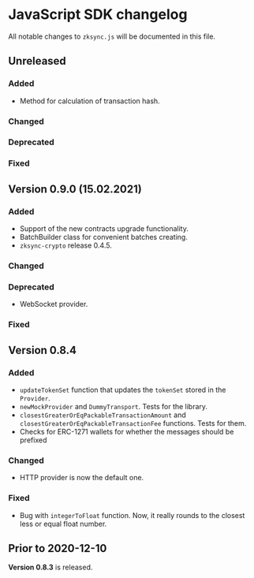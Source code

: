 # JavaScript SDK changelog

All notable changes to `zksync.js` will be documented in this file.

## Unreleased

### Added

- Method for calculation of transaction hash.

### Changed

### Deprecated

### Fixed

## Version 0.9.0 (15.02.2021)

### Added

- Support of the new contracts upgrade functionality.
- BatchBuilder class for convenient batches creating.
- `zksync-crypto` release 0.4.5.

### Changed

### Deprecated

- WebSocket provider.

### Fixed

## Version 0.8.4

### Added

- `updateTokenSet` function that updates the `tokenSet` stored in the `Provider`.
- `newMockProvider` and `DummyTransport`. Tests for the library.
- `closestGreaterOrEqPackableTransactionAmount` and `closestGreaterOrEqPackableTransactionFee` functions. Tests for
  them.
- Checks for ERC-1271 wallets for whether the messages should be prefixed

### Changed

- HTTP provider is now the default one.

### Fixed

- Bug with `integerToFloat` function. Now, it really rounds to the closest less or equal float number.

## Prior to 2020-12-10

**Version 0.8.3** is released.
